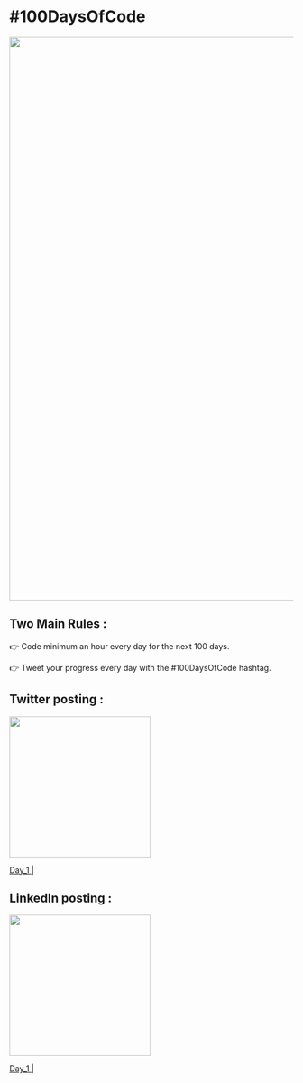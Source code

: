 # #100DaysOfCode
<img src="https://res.cloudinary.com/practicaldev/image/fetch/s--x_UTPDPk--/c_imagga_scale,f_auto,fl_progressive,h_900,q_auto,w_1600/https://thepracticaldev.s3.amazonaws.com/i/u5d7sosk30lm7pex8lqc.png" width="1000px"> 
 
## Two Main Rules :

👉 Code minimum an hour every day for the next 100 days.

👉 Tweet your progress every day with the #100DaysOfCode hashtag.

##  Twitter posting :

<a href="https://twitter.com/wiam_wiem_B">
<img src="https://user-images.githubusercontent.com/52404192/114699504-4eb20e80-9d18-11eb-9c1d-e89fba5a127c.png" width="250px"> 
  </a>
  
  <a href="https://twitter.com/wiam_wiem_B/status/1382061934418276356"> Day_1 </a> |
  
##  LinkedIn posting :

<a href="https://www.linkedin.com/in/wiem-borchani/">
<img src="https://user-images.githubusercontent.com/52404192/114697311-abf89080-9d15-11eb-9405-353a88b88911.png" width="250px">
  </a>
  
  <a href="https://www.linkedin.com/feed/update/urn:li:activity:6787833561480232960/"> Day_1 </a> |
